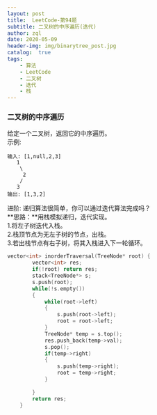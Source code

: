 ```yaml
---
layout: post
title:  LeetCode-第94题
subtitle: 二叉树的中序遍历(迭代)
author: zql
date: 2020-05-09
header-img: img/binarytree_post.jpg
catalog:  true
tags:
    - 算法
    - LeetCode
    - 二叉树
    - 迭代
    - 栈
---
```

### 二叉树的中序遍历  
给定一个二叉树，返回它的中序遍历。  
示例:  
```
输入: [1,null,2,3]
   1
    \
     2
    /
   3
输出: [1,3,2]
```
进阶: 递归算法很简单，你可以通过迭代算法完成吗？  
**思路：**用栈模拟递归，迭代实现。  
1.将左子树迭代入栈。  
2.栈顶节点为无左子树的节点，出栈。  
3.若出栈节点有右子树，将其入栈进入下一轮循环。  
```c++
vector<int> inorderTraversal(TreeNode* root) {
        vector<int> res;
        if(!root) return res;
        stack<TreeNode*> s;
        s.push(root);
        while(!s.empty())
        {
            while(root->left)
            {
                s.push(root->left);
                root = root->left;
            }
            TreeNode* temp = s.top();
            res.push_back(temp->val);
            s.pop();
            if(temp->right)
            {
                s.push(temp->right);
                root = temp->right;
            }
            
        }
        return res;
    }
```

